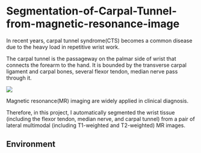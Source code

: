 # Segmentation-of-Carpal-Tunnel-from-magnetic-resonance-image

In recent years, carpal tunnel syndrome(CTS) becomes a common disease due to the heavy load in repetitive wrist work.

The carpal tunnel is the passageway on the palmar side of wrist that connects the forearm to the hand. It is bounded by the transverse carpal ligament and carpal bones, several flexor tendon, median nerve pass through it.

<img src="https://github.com/gsdndeer/Segmentation-of-Carpal-Tunnel-from-magnetic-resonance-image/blob/main/figures/wrist.png">

Magnetic resonance(MR) imaging are widely applied in clinical diagnosis.

Therefore, in this project, I automatically segmented the wrist tissue (including the flexor tendon, median nerve, and carpal tunnel) from a pair of lateral multimodal (including T1-weighted and T2-weighted) MR images.


## Environment

